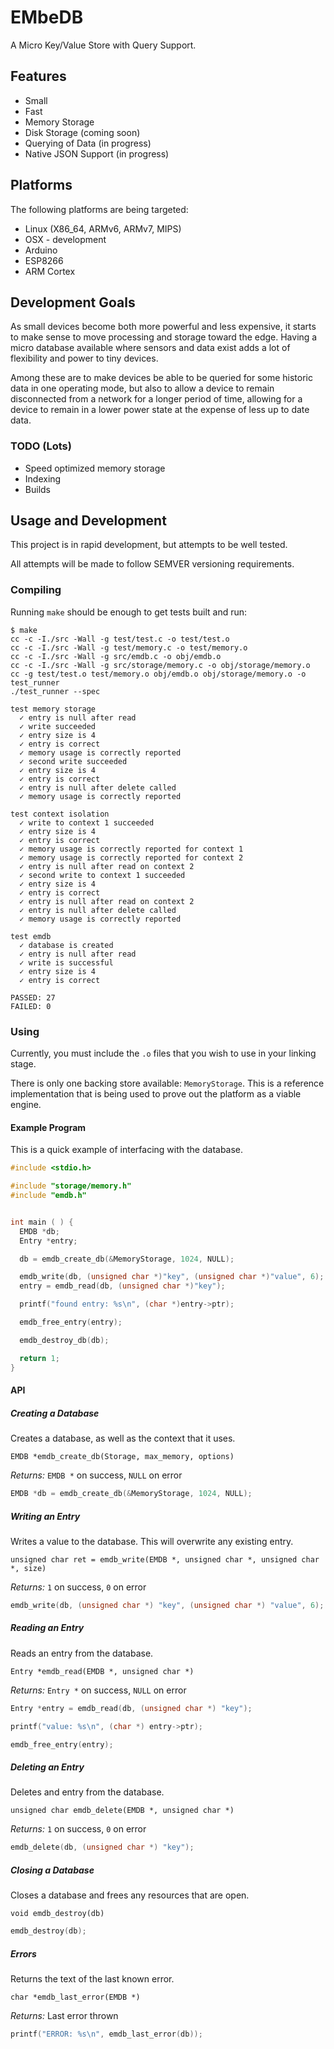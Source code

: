 # EMbeDB

A Micro Key/Value Store with Query Support.

## Features

* Small
* Fast
* Memory Storage
* Disk Storage (coming soon)
* Querying of Data (in progress)
* Native JSON Support (in progress)

## Platforms

The following platforms are being targeted:
* Linux (X86_64, ARMv6, ARMv7, MIPS)
* OSX - development
* Arduino
* ESP8266
* ARM Cortex

## Development Goals

As small devices become both more powerful and less expensive, it starts to make
sense to move processing and storage toward the edge.  Having a micro database
available where sensors and data exist adds a lot of flexibility and power to
tiny devices.

Among these are to make devices be able to be queried for some historic data
in one operating mode, but also to allow a device to remain disconnected from a
network for a longer period of time, allowing for a device to remain in a lower
power state at the expense of less up to date data.

### TODO (Lots)

* Speed optimized memory storage
* Indexing
* Builds


## Usage and Development

This project is in rapid development, but attempts to be well tested.

All attempts will be made to follow SEMVER versioning requirements.

### Compiling

Running `make` should be enough to get tests built and run:

```shell
$ make
cc -c -I./src -Wall -g test/test.c -o test/test.o
cc -c -I./src -Wall -g test/memory.c -o test/memory.o
cc -c -I./src -Wall -g src/emdb.c -o obj/emdb.o
cc -c -I./src -Wall -g src/storage/memory.c -o obj/storage/memory.o
cc -g test/test.o test/memory.o obj/emdb.o obj/storage/memory.o -o test_runner
./test_runner --spec

test memory storage
  ✓ entry is null after read
  ✓ write succeeded
  ✓ entry size is 4
  ✓ entry is correct
  ✓ memory usage is correctly reported
  ✓ second write succeeded
  ✓ entry size is 4
  ✓ entry is correct
  ✓ entry is null after delete called
  ✓ memory usage is correctly reported

test context isolation
  ✓ write to context 1 succeeded
  ✓ entry size is 4
  ✓ entry is correct
  ✓ memory usage is correctly reported for context 1
  ✓ memory usage is correctly reported for context 2
  ✓ entry is null after read on context 2
  ✓ second write to context 1 succeeded
  ✓ entry size is 4
  ✓ entry is correct
  ✓ entry is null after read on context 2
  ✓ entry is null after delete called
  ✓ memory usage is correctly reported

test emdb
  ✓ database is created
  ✓ entry is null after read
  ✓ write is successful
  ✓ entry size is 4
  ✓ entry is correct

PASSED: 27
FAILED: 0
```

### Using

Currently, you must include the `.o` files that you wish to use in your
linking stage.

There is only one backing store available: `MemoryStorage`.  This is a
reference implementation that is being used to prove out the platform as a
viable engine.

#### Example Program

This is a quick example of interfacing with the database.

```c
#include <stdio.h>

#include "storage/memory.h"
#include "emdb.h"


int main ( ) {
  EMDB *db;
  Entry *entry;

  db = emdb_create_db(&MemoryStorage, 1024, NULL);

  emdb_write(db, (unsigned char *)"key", (unsigned char *)"value", 6);
  entry = emdb_read(db, (unsigned char *)"key");

  printf("found entry: %s\n", (char *)entry->ptr);

  emdb_free_entry(entry);

  emdb_destroy_db(db);

  return 1;
}
```

#### API

##### Creating a Database

Creates a database, as well as the context that it uses.

`EMDB *emdb_create_db(Storage, max_memory, options)`

_Returns:_ `EMDB *` on success, `NULL` on error

```c
EMDB *db = emdb_create_db(&MemoryStorage, 1024, NULL);
```

##### Writing an Entry

Writes a value to the database.  This will overwrite any existing entry.

`unsigned char ret = emdb_write(EMDB *, unsigned char *, unsigned char *, size)`

_Returns:_ `1` on success, `0` on error

```c
emdb_write(db, (unsigned char *) "key", (unsigned char *) "value", 6);
```

##### Reading an Entry

Reads an entry from the database.

`Entry *emdb_read(EMDB *, unsigned char *)`

_Returns:_ `Entry *` on success, `NULL` on error

```c
Entry *entry = emdb_read(db, (unsigned char *) "key");

printf("value: %s\n", (char *) entry->ptr);

emdb_free_entry(entry);
```

##### Deleting an Entry

Deletes and entry from the database.

`unsigned char emdb_delete(EMDB *, unsigned char *)`

_Returns:_ `1` on success, `0` on error

```c
emdb_delete(db, (unsigned char *) "key");
```

##### Closing a Database

Closes a database and frees any resources that are open.

`void emdb_destroy(db)`

```c
emdb_destroy(db);
```

##### Errors

Returns the text of the last known error.

`char *emdb_last_error(EMDB *)`

_Returns:_ Last error thrown

```c
printf("ERROR: %s\n", emdb_last_error(db));
```
